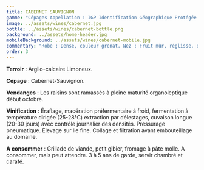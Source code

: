 ```yaml
---
title: CABERNET SAUVIGNON
gamme: "Cépages Appellation : IGP Identification Géographique Protégée Pays d’Oc "
image: ../assets/wines/cabernet.jpg
bottle: ../assets/wines/cabernet-bottle.png
background: ../assets/home-header.jpg
mobileBackground: ../assets/wines/cabernet-mobile.jpg
commentary: "Robe : Dense, couleur grenat. Nez : Fruit mûr, réglisse. Bouche : Puissance du cépage, tannique."
order: 3
---
```


**Terroir** : Argilo-calcaire Limoneux.

**Cépage** : Cabernet-Sauvignon.

**Vendanges** : Les raisins sont ramassés à pleine maturité organoleptique début octobre.

**Vinification** : Éraflage, macération préfermentaire à froid, fermentation à température dirigée (25-28°C) extraction par délestages, cuvaison longue (20-30 jours) avec contrôle journalier des densités. Pressurage pneumatique. Élevage sur lie fine. Collage et filtration avant embouteillage au domaine.

**A consommer** : Grillade de viande, petit gibier, fromage à pâte molle. A consommer, mais peut attendre. 3 à 5 ans de garde, servir chambré et carafé.
